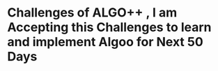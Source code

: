 # Challenges of ALGO++ , I am Accepting this Challenges to learn and implement Algoo for Next 50 Days